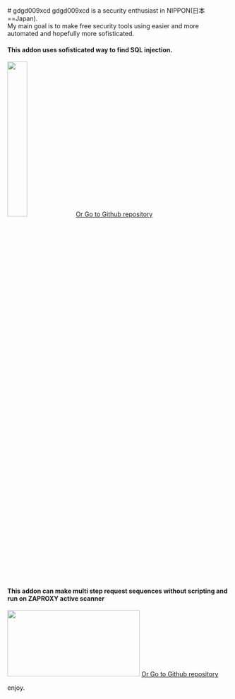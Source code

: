 <link href="/assets/css/markdown.css" rel="stylesheet"></link>
# gdgd009xcd
gdgd009xcd is a security enthusiast in NIPPON(日本==Japan). <BR>My main goal is  to make free security tools using easier and more automated and hopefully more sofisticated.

#### This addon uses sofisticated way to find SQL injection.
<DIV class="setfont_archtect centering_inlines"><A HREF="https://gdgd009xcd.github.io/CustomActiveScanForZAP"><IMG SRC="https://repository-images.githubusercontent.com/292251329/2604c624-d079-4b12-a7ac-75105a4e9a69" width="30%" height="30%"></A>
<A HREF="https://github.com/gdgd009xcd/CustomActiveScanForZAP"> Or Go to Github repository</A></DIV>

#### This addon can make multi step request sequences without scripting and run on ZAPROXY active scanner
<A class="setfont_archtect center_inlineblock"   HREF="https://gdgd009xcd.github.io/AutoMacroBuilderForZAP/"><IMG class="center_inlineblock" SRC="https://repository-images.githubusercontent.com/276077630/3e040703-9dfb-47cf-a48c-ca8c8e0c93c1" width="300" height="150"></A>
<A class="setfont_archtect center_inlineblock" HREF="https://github.com/gdgd009xcd/AutoMacroBuilderForZAP"> Or Go to Github repository</A>

enjoy.
